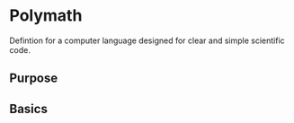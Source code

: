 Polymath
========

Defintion for a computer language designed for clear and simple scientific code.

Purpose
-------


Basics
------


